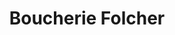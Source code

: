 ---
title: "Boucherie Folcher"
url: /pont-de-montvert-sud-mont-lozere/boucherie-folcher/
shop: boucherie
---